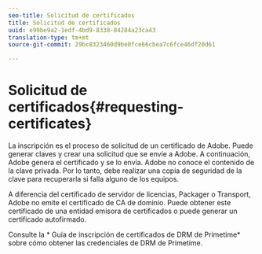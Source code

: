 ```yaml
---
seo-title: Solicitud de certificados
title: Solicitud de certificados
uuid: e99be9a2-1edf-4bd9-8338-84284a23ca43
translation-type: tm+mt
source-git-commit: 29bc8323460d9be0fce66cbea7c6fce46df20d61

---
```



# Solicitud de certificados{#requesting-certificates}

La inscripción es el proceso de solicitud de un certificado de Adobe. Puede generar claves y crear una solicitud que se envíe a Adobe. A continuación, Adobe genera el certificado y se lo envía. Adobe no conoce el contenido de la clave privada. Por lo tanto, debe realizar una copia de seguridad de la clave para recuperarla si falla alguno de los equipos.

A diferencia del certificado de servidor de licencias, Packager o Transport, Adobe no emite el certificado de CA de dominio. Puede obtener este certificado de una entidad emisora de certificados o puede generar un certificado autofirmado.

Consulte la * Guía de inscripción de certificados de DRM de Primetime* sobre cómo obtener las credenciales de DRM de Primetime.

